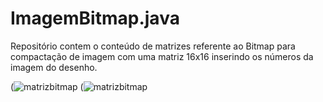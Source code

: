 # ImagemBitmap.java
Repositório contem o conteúdo de matrizes referente ao Bitmap para compactação de imagem com uma matriz 16x16 inserindo os números da imagem do desenho.
 
(![matrizbitmap](https://user-images.githubusercontent.com/99374140/173200013-799b6e88-87f0-44ae-8bb4-940bec419a8e.png)
            (![matrizbitmap](https://user-images.githubusercontent.com/99374140/173200089-15d51b18-459b-40f8-8dca-5803a5afae68.png)
